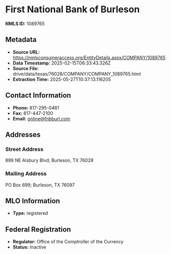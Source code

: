 # First National Bank of Burleson

**NMLS ID:** 1089765

## Metadata
- **Source URL:** https://nmlsconsumeraccess.org/EntityDetails.aspx/COMPANY/1089765
- **Data Timestamp:** 2025-02-15T06:33:43.326Z
- **Source File:** drive/data/texas/76028/COMPANY/COMPANY_1089765.html
- **Extraction Time:** 2025-05-27T10:37:13.116205

## Contact Information
- **Phone:** 817-295-0461
- **Fax:** 817-447-2100
- **Email:** online@fnbburl.com

## Addresses
### Street Address
899 NE Alsbury Blvd; Burleson, TX 76028

### Mailing Address
PO Box 699; Burleson, TX 76097

## MLO Information
- **Type:** registered

## Federal Registration
- **Regulator:** Office of the Comptroller of the Currency
- **Status:** Inactive
